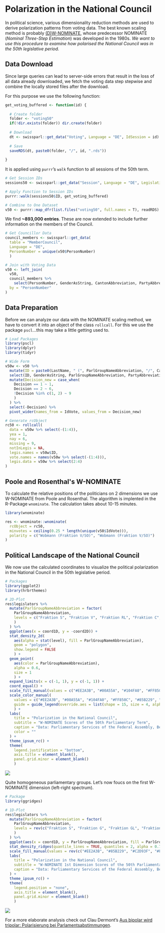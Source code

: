 Polarization in the National Council
====================================

In political science, various dimensionality reduction methods are used
to derive polarization patterns from voting data. The best known scaling
method is probably
[(D)W-NOMINATE](https://en.wikipedia.org/wiki/NOMINATE_(scaling_method)),
whose predecessor NOMINATE (*Nominal Three-Step Estimation*) was
developed in the 1980s. *We want to use this procedure to examine how
polarised the National Council was in the 50th legislative period.*

Data Download
-------------

Since large queries can lead to server-side errors that result in the
loss of all data already downloaded, we fetch the voting data step
stepwise and combine the locally stored files after the download.

For this purpose we use the following function:

``` r
get_voting_buffered <- function(id) {
  
  # Create folder
  folder <- "voting50"
  if(!dir.exists(folder)) dir.create(folder)
  
  # Download
  dt <- swissparl::get_data("Voting", Language = "DE", IdSession = id)
  
  # Save
  saveRDS(dt, paste0(folder, "/", id, ".rds"))
  
}
```

It is applied using `purrr`’s `walk` function to all sessions of the
50th term.

``` r
# Get Session IDs
sessions50 <- swissparl::get_data("Session", Language = "DE", LegislativePeriodNumber = 50)

# Apply Function to Session IDs
purrr::walk(sessions50$ID, get_voting_buffered)

# Combine to One Dataset
v50 <- purrr::map_dfr(list.files("voting50", full.names = T), readRDS)
```

We find **~893,000 entries**. These are now extended to include further
information on the members of the Council.

``` r
# Get Councillor Data
council_members <- swissparl::get_data(
  table = "MemberCouncil", 
  Language = "DE", 
  PersonNumber = unique(v50$PersonNumber)
  )

# Join with Voting Data
v50 <- left_join(
  v50,
  council_members %>% 
    select(PersonNumber, GenderAsString, CantonAbbreviation, PartyAbbreviation),
  by = "PersonNumber"
)
```

Data Preparation
----------------

Before we can analyze our data with the NOMINATE scaling method, we have
to convert it into an object of the class `rollcall`. For this we use
the package `pscl`…this may take a little getting used to.

``` r
# Load Packages
library(pscl)
library(dplyr)
library(tidyr)

# Wide Form
v50w <- v50 %>%
  mutate(ID = paste0(LastName, " (", ParlGroupNameAbbreviation, "/", CantonAbbreviation, ")" )) %>% 
  select(ID, GenderAsString, ParlGroupNameAbbreviation, PartyAbbreviation, IdVote, Decision) %>% 
  mutate(Decision_new = case_when(
    Decision == 1 ~ 1,
    Decision == 2 ~ 6,
    !Decision %in% c(1, 2) ~ 9
    )
  ) %>%
  select(-Decision) %>% 
  pivot_wider(names_from = IdVote, values_from = Decision_new)

# Generate rcObject
rc50 <- rollcall(
  data = v50w %>% select(-(1:4)),
  yea = 1,
  nay = 6,
  missing = 9,
  notInLegis = NA,
  legis.names = v50w$ID,
  vote.names = names(v50w %>% select(-(1:4))),
  legis.data = v50w %>% select(2:4)
)
```

Poole and Rosenthal's W-NOMINATE
--------------------------------

To calculate the relative positions of the politicians on 2 dimensions
we use W-NOMINATE from Poole and Rosenthal. The algorithm is implented
in the R-Package `wnominate`. The calculation takes about 10-15 minutes.

``` r
library(wnominate)

res <- wnominate::wnominate(
  rcObject = rc50, 
  minvotes = ceiling(0.25 * length(unique(v50$IdVote))),
  polarity = c("Wobmann (Fraktion V/SO)", "Wobmann (Fraktion V/SO)")
)
```

Political Landscape of the National Council
-------------------------------------------

We now use the calculated coordinates to visualize the political
polarization in the National Council in the 50th legislative period.

``` r
# Packages
library(ggplot2)
library(hrbrthemes)

# 2D-Plot
res$legislators %>%
  mutate(ParlGroupNameAbbreviation = factor(
    ParlGroupNameAbbreviation,
    levels = c("Fraktion S", "Fraktion V", "Fraktion RL", "Fraktion C", "Fraktion G", "Fraktion GL", "Fraktion BD")
    )
  ) %>% 
  ggplot(aes(x = coord1D, y = -coord2D)) +
  stat_density_2d(
    aes(alpha = stat(level), fill = ParlGroupNameAbbreviation), 
    geom = "polygon", 
    show.legend = FALSE
    ) +
  geom_point(
    aes(color = ParlGroupNameAbbreviation), 
    alpha = 0.6, 
    size = 1
    ) +
  expand_limits(x = c(-1, 1), y = c(-1, 1)) +
  coord_equal() +
  scale_fill_manual(values = c("#EE2A3B", "#00A55A", "#104FA0", "#FF850C", "#85B229", "#C2D93F", "#FFDD00")) +
  scale_color_manual(
    values = c("#EE2A3B", "#00A55A", "#104FA0", "#FF850C", "#85B229", "#C2D93F", "#FFDD00"),
    guide = guide_legend(override.aes = list(shape = 15, size = 4, alpha = 1))
    ) +
  labs(
    title = "Polarization in the National Council",
    subtitle = "W-NOMINATE Scores of the 50th Parliamentary Term",
    caption = "Data: Parliamentary Services of the Federal Assembly, Bern",
    color = ""
  ) +
  theme_ipsum_rc() +
  theme(
    legend.justification = "bottom",
    axis.title = element_blank(),
    panel.grid.minor = element_blank()
    )
```

![](img5/g6-1.png)

Quite homogeneous parliamentary groups. Let’s now foucs on the first
W-NOMINATE dimension (left-right spectrum).

``` r
# Package
library(ggridges)

# 1D-Plot
res$legislators %>%
  mutate(ParlGroupNameAbbreviation = factor(
    ParlGroupNameAbbreviation,
    levels = rev(c("Fraktion S", "Fraktion G", "Fraktion GL", "Fraktion BD", "Fraktion C", "Fraktion RL", "Fraktion V"))
    )
  ) %>% 
  ggplot(aes(x = coord1D, y = ParlGroupNameAbbreviation, fill = ParlGroupNameAbbreviation)) +
  stat_density_ridges(quantile_lines = TRUE, quantiles = 2, alpha = 0.7) +
  scale_fill_manual(values = rev(c("#EE2A3B", "#85B229", "#C2D93F", "#FFDD00", "#FF850C", "#104FA0", "#00A55A"))) +
  labs(
    title = "Polarization in the National Council",
    subtitle = "W-NOMINATE 1st Dimension Scores of the 50th Parliamentary Term",
    caption = "Data: Parliamentary Services of the Federal Assembly, Bern"
  ) +
  theme_ipsum_rc() +
  theme(
    legend.position = "none",
    axis.title = element_blank(),
    panel.grid.minor = element_blank()
    )
```

![](img5/g7-1.png)

For a more elaborate analysis check out Clau Dermont’s [Aus bipolar wird
tripolar: Polarisierung bei
Parlamentsabstimmungen](https://www.zora.uzh.ch/id/eprint/169808/1/190326_dermont_polarisierung_docu.pdf).

